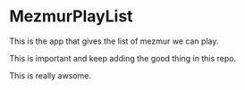 # MezmurPlayList

This is the app that gives the list of mezmur we can play.

This is important and keep adding the good thing in this repo.

This is really awsome.
